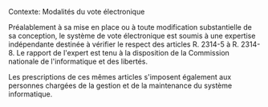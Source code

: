 Contexte: Modalités du vote électronique

Préalablement à sa mise en place ou à toute modification substantielle de sa conception, le système de vote électronique est soumis à une expertise indépendante destinée à vérifier le respect des articles R. 2314-5 à R. 2314-8. Le rapport de l'expert est tenu à la disposition de la Commission nationale de l'informatique et des libertés.

Les prescriptions de ces mêmes articles s'imposent également aux personnes chargées de la gestion et de la maintenance du système informatique.